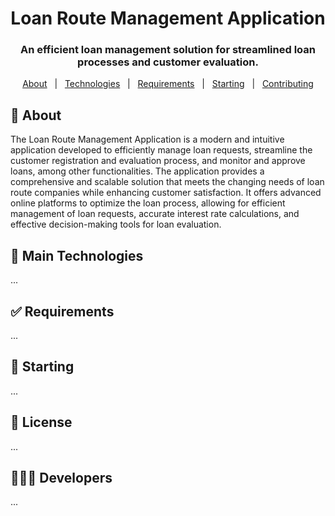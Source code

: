 <div align="center">
  <h1>Loan Route Management Application</h1>
  <h3>An efficient loan management solution for streamlined loan processes and customer evaluation.</h3>
</div>

<!--
<p align="center">
  <a href="https://github.com/fraineralex/loan-route-management-app/fork" target="_blank">
    <img src="https://img.shields.io/github/forks//loan-route-management-app?" alt="Badge showing the total number of project forks"/>
  </a>

  <a href="https://github.com/your-username/loan-route-management-app/stargazers" target="_blank">
    <img src="https://img.shields.io/github/stars/fraineralex/loan-route-management-app?" alt="Badge showing the total number of project stars"/>
  </a>

  <a href="https://github.com/fraineralex/loan-route-management-app/commits/main" target="_blank">
    <img src="https://img.shields.io/github/commit-activity/m/fraineralex/loan-route-management-app?" alt="Badge showing average commit frequency per month"/>
  </a>

  <a href="https://github.com/fraineralex/loan-route-management-app/commits/main" target="_blank">
    <img src="https://img.shields.io/github/last-commit/fraineralex/loan-route-management-app?" alt="Badge showing the date of the last commit"/>
  </a>

  <a href="https://github.com/fraineralex/loan-route-management-app/issues" target="_blank">
    <img src="https://img.shields.io/github/issues/fraineralex/loan-route-management-app?" alt="Badge showing the total number of project issues"/>
  </a>

  <a href="https://github.com/fraineralex/loan-route-management-app/pulls" target="_blank">
    <img src="https://img.shields.io/github/issues-pr/fraineralex/loan-route-management-app?" alt="Badge showing the total number of project pull-requests"/>
  </a>

  <a href="https://github.com/fraineralex/loan-route-management-app/LICENSE.md" target="_blank">
    <img alt="Badge showing project license type" src="https://img.shields.io/github/license/fraineralex/loan-route-management-app?color=f85149">
  </a>
</p>
-->

<p align="center">
  <a href="#dart-about">About</a> &#xa0; | &#xa0;
  <a href="#rocket-main-technologies">Technologies</a> &#xa0; | &#xa0;
  <a href="#white_check_mark-requirements">Requirements</a> &#xa0; | &#xa0;
  <a href="#checkered_flag-starting">Starting</a> &#xa0; | &#xa0;
  <a href="https://github.com/fraineralex/loan-route-management-app">Contributing</a>
</p>

## :dart: About ##

The Loan Route Management Application is a modern and intuitive application developed to efficiently manage loan requests, streamline the customer registration and evaluation process, and monitor and approve loans, among other functionalities. The application provides a comprehensive and scalable solution that meets the changing needs of loan route companies while enhancing customer satisfaction. It offers advanced online platforms to optimize the loan process, allowing for efficient management of loan requests, accurate interest rate calculations, and effective decision-making tools for loan evaluation.

## :rocket: Main Technologies ##
...

## :white_check_mark: Requirements ##
...

## :checkered_flag: Starting ##
...

## :memo: License ##
...

## 👨🏻‍🚀 Developers
...
